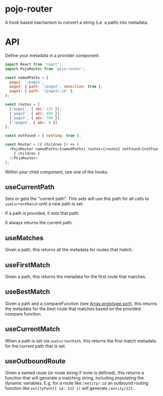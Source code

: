 # pojo-router

A hook based machanism to convert a string (i.e. a path) into metadata.

# API

Define your metadata in a provider component.

```javascript
import React from 'react';
import PojoRouter from 'pojo-router';

const namedPaths = {
  page1: '/page1',
  page2: { path: '/page2', sensitive: true },
  page3: { path: '/page3/:id' },
};

const routes = [
  ['page1', { abc: 123 }],
  ['page2', { abc: 456 }],
  ['page3', { abc: 789 }],
  ['/page4', { abc: 0 }]
];

const notFound = { nothing: true };

const Router = ({ children }) => (
  <PojoRouter namedPaths={namedPaths} routes={routes} notFound={notFound}>
    { children }
  </PojoRouter>
);
```

Within your child component, use one of the hooks.

## useCurrentPath

Sets or gets the "current path".  This sets will use this path for all calls to `useCurrentMatch` until a new path is set.

If a path is provided, it sets that path.

It always returns the current path.

## useMatches

Given a path, this returns all the metadata for routes that match.

## useFirstMatch

Given a path, this returns the metadata for the first route that matches.

## useBestMatch

Given a path and a compareFunction (see [Array.prototype.sort](https://developer.mozilla.org/en-US/docs/Web/JavaScript/Reference/Global_Objects/Array/sort)), this returns the metadata for the best route that matches based on the provided compare function.

## useCurrentMatch

When a path is set via `useCurrentPath`, this returns the first match metadata for the current path that is set.

## useOutboundRoute

Given a named route (or route string if none is defined), this returns a function that will generate a matching string, including populating the dynamic variables.  E.g. for a route like `/entity/:id` an outbound routing function like `entityPath({ id: 123 })` will generate `/entity/123`.
